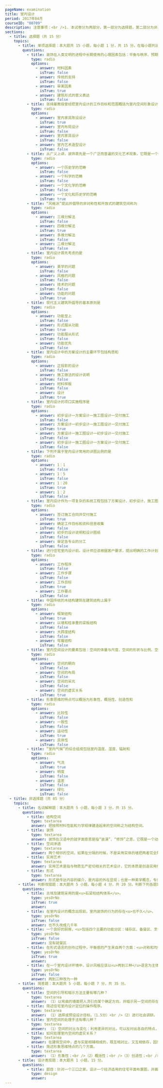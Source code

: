 ```yaml
---
pageName: examination
title: 室内设计
period: 2017年04月
courseID: "00709"
description: 注意事项：<br />1. 本试卷分为两部分，第一部分为选择题，第二部分为非选择题。<br />2. 应考者必须按试题顺序在答题卡指定位置上作答，答在试卷上无效。<br />3. 涂写部分、画图部分必须使用2B铅笔，书写部分必须使用黑色字迹签字笔。
sections:
  - title: 选择题（共 15 分）
    topics:
      - title: 单项选择题：本大题共 15 小题，每小题 1 分，共 15 分。在每小题列出的备选项中只有一项是最符合题目要求的，请将其选出。
        questions:
          - title: 装饰在人类文明的进程中长期使用的心理因素包括：平衡与秩序、预期的概念、逻辑情境和
            type: radio
            options:
              - answer: 材料因素
                isTrue: false
              - answer: 传统的支持
                isTrue: false
              - answer: 审美因素
                isTrue: true
              - answer: 建筑形式的意义表达
                isTrue: false
          - title: 张绮曼教授曾经把室内设计的工作目标和范围概括为室内空间形象设计室内物理环境设计、室内装修设计和
            type: radio
            options:
              - answer: 室内家具陈设设计
                isTrue: true
              - answer: 室内布局设计
                isTrue: false
              - answer: 室内家具设计
                isTrue: false
              - answer: 室内艺术造型设计
                isTrue: false
          - title: 从广义上讲，装饰首先是一个广泛而普遍的文化艺术现象，它既是一个艺术学的范畴，也是
            type: radio
            options:
              - answer: 一个历史学的范畴
                isTrue: false
              - answer: 一个科学的范畴
                isTrue: false
              - answer: 一个文化学的范畴
                isTrue: false
              - answer: 一个文化和历史学的范畴
                isTrue: true
          - title: “风格派”提出并倡导的非对称性和开放式的建筑空间称为
            type: radio
            options:
              - answer: 三维分解法
                isTrue: false
              - answer: 四维分解法
                isTrue: true
              - answer: 多维分解法
                isTrue: false
              - answer: 二维分解法
                isTrue: false
          - title: 室内设计首先考虑的是
            type: radio
            options:
              - answer: 美学的问题
                isTrue: false
              - answer: 风格的问题
                isTrue: false
              - answer: 技术的问题
                isTrue: false
              - answer: 功能的问题
                isTrue: true
          - title: 现代主义建筑所倡导的基本原则是
            type: radio
            options:
              - answer: 功能至上
                isTrue: false
              - answer: 形式服从功能
                isTrue: true
              - answer: 功能服从形式
                isTrue: false
              - answer: 功能优先
                isTrue: false
          - title: 室内设计中的方案设计的主要环节包括构思和
            type: radio
            options:
              - answer: 正投影的设计
                isTrue: false
              - answer: 施工做法的设计说明
                isTrue: false
              - answer: 材料样板
                isTrue: false
              - answer: 设计
                isTrue: true
          - title: 室内设计的项口实施程序是
            type: radio
            options:
              - answer: 初步设计一方案设计一施工图设计一交付施工
                isTrue: false
              - answer: 方案设计一初步设计一施工图设计一交付施工
                isTrue: true
              - answer: 方案设计一施工图设计一初步设计一交付施工
                isTrue: false
              - answer: 初步设计一施工图设计一方案设计一交付施工
                isTrue: false
          - title: 下列不属于室内设计常用的详图比例的是
            type: radio
            options:
              - answer: 1：1
                isTrue: false
              - answer: 1：5
                isTrue: false
              - answer: 1：20
                isTrue: true
              - answer: 1：2
                isTrue: false
          - title: 室内设计作为一项复杂的系统工程包括了方案设计、初步设计、施工图设计和
            type: radio
            options:
              - answer: 签订施工合同并交付施工
                isTrue: true
              - answer: 确定工作目标和资料信息收集
                isTrue: false
              - answer: 初步的设计说明和设计图纸
                isTrue: false
              - answer: 审定各专业的分工
                isTrue: false
          - title: 进行住宅室内设计前，设计师应该根据客户要求，提出明确的工作计划以及
            type: radio
            options:
              - answer: 工作程序
                isTrue: false
              - answer: 工作步骤
                isTrue: false
              - answer: 工作目标
                isTrue: true
              - answer: 工作要点
                isTrue: false
          - title: 中国传统的木结构建筑在建筑结构上属于
            type: radio
            options:
              - answer: 框架结构
                isTrue: true
              - answer: 以墙和柱承重的梁板结构
                isTrue: false
              - answer: 大跨度结构
                isTrue: false
              - answer: 穹窿结构
                isTrue: false
          - title: 室内空间设计的要素包括：空间的体量与尺度、空间的形状与比例、空间的分隔、室内界面的造型处理和
            type: radio
            options:
              - answer: 空间的朝向
                isTrue: false
              - answer: 空间的布局
                isTrue: false
              - answer: 空间的采光
                isTrue: false
              - answer: 空间的虚实关系
                isTrue: true
          - title: 形象思维的特点可以概括为形象性、概括性、创造性和
            type: radio
            options:
              - answer: 比较性
                isTrue: false
              - answer: 一致性
                isTrue: false
              - answer: 运动性
                isTrue: true
              - answer: 具体性
                isTrue: false
          - title: “室内气候”的综合组成包括室内温度、湿度、辐射和
            type: radio
            options:
              - answer: 气流
                isTrue: true
              - answer: 明度
                isTrue: false
              - answer: 温差
                isTrue: false
              - answer: 绿化
                isTrue: false
  - title: 非选择题（共 85 分）
    topics:
      - title: 名词解释题：本大题共 5 小题，每小题 3 分，共 15 分。
        questions:
          - title: 结构空间
            type: textarea
            answer: 把按照材料性能和力学规律建造起来的空间称之为结构空间。
          - title: 装饰
            type: textarea
            answer: 装饰在汉语中的就字面意思是指“装潢”、“修饰”之意，它既是一个动词，说明装饰是一种行为，也可以作名词，代表装饰行为的结果。
          - title: 空间渗透
            type: textarea
            answer: 两个相邻的空间，如果在分隔的时候，不是采用实体的墙把两者完全隔绝，而是有意识地使之互相连通，可使两个空间彼此渗透，从而增强空间的层次感。
          - title: 实用艺术
            type: textarea
            answer: 实用艺术是指与物质生产密切相关的艺术设计，它的本质是创造实用价值。
          - title: 形式
            type: textarea
            answer: 形式是传达内容的媒介，是内容的外在显现；也是一种美学概念，专门从艺术本体上研究作品的意义和表现力。
      - title: 判断改错题：本大题共 5 小题，每小题 4 分，共 20 分。判断下列各题划线处的正误，在  “答题卡” 的试题序号后，正确的划上 “√”, 错误的划上 “X”,井改正错误。
        questions:
          - title: 古埃及建筑采用的是<u>石梁柱结构体系</u>。
            type: yesOrNo
            isTrue: true
            answer:
          - title: 在室内设计的概念出现前，室内装饰的行为的存在<u>也不久</u>。
            type: yesOrNo
            isTrue: false
            answer: 也不久改成几千年
          - title: 一个良好的厨房，<u>包括四个主要的功能分区：储存区、备餐区、烹任区和就餐区</u>。
            type: yesOrNo
            isTrue: false
            answer: 没有就餐区
          - title: 在形式语言的创作过程中，平衡感的产生来自两个方面：<u>对称和均衡</u>。
            type: yesOrNo
            isTrue: true
            answer:
          - title: 在一个室内设计环境中，设计风格应该以<u>两到三种</u>语言为主体，所使用的手法、色调和材料应该围绕主题展开。
            type: yesOrNo
            isTrue: false
            answer: 两到三种改为一种
      - title: 简答题：本大题共 5 小题，每小题 7 分，共 35 分。
        questions:
          - title: 空间的引导和暗示方法主要有哪几种？
            type: textarea
            answer: （1）以弯曲的墙面把人流引向某个确定方向，并暗示另一空间的存在。<br />（2）利用特殊形式的楼梯或特意设置的踏步，暗示出上一层或下层空间的存在。<br />（3）利用天花、地面处理，暗示出前进的方向。<br />（4）利用空间的灵活分隔，暗示出另一些空间的存在。<br />
          - title: 简述住宅室内设计定位的操作程序。
            type: textarea
            answer: （1）选择或预设设计目标。（1.5分）<br />（2）进行社会调研。（1.5分）<br />（3）对收集到的信息进行分类整理。（1.5分）<br />（4）提出明确的工作目标和工作计划。（1.5分）
          - title: 室内空间的处理手法有哪儿种？
            type: textarea
            answer: （1）空间的对比与变化：利用差异的对比，可以反衬出各自的特点，对比可以打破单调，求得变化。<br />（2）空间的重复与秩序：重复与秩序，则可增强形式的统一感。<br />（3）空间的衔接与过渡：巧妙的利用空间间隙设置过渡性空间，可使结构体系的段落更加分明。<br />（4）空间的渗透与层次：有意识的使两个空间相互连通，使之彼此渗透，从而增强空间的层次感。<br />（5）空间的引导与暗示：对人流加以引导或暗示，使人们可以循着一定的途径达到预定的目标。
          - title: 如何处理室内空间的虚实关系？
            type: textarea
            answer: 在建筑空间中，虚与实是相辅相成的，既互相对比，又互相依存，因而对于大多数建筑来讲，总是把『实』与『虚』这两种互相对立的因素统一起来考虑，一个房间究竟以『实』为主，还是以『虚』为主，这要依据房间的功能和结构形式而定。虚与实的处理与环境朝向的关系十分密切，凡是朝向好的一面，应当争取处理得虚一些，朝向和环境不好的一面，则应当处理得实一些。
          - title: 简述形象思维特点的几个方面。
            type: textarea
            answer: （1）形象性；<br />（2）概括性；<br />（3）创造性；<br />（4）运动性。
      - title: 设计表现题：本大题共 1 小题，15 分。
        questions:
          - title: 题目：针对一个三口之家，设计一个经济适用的住宅平面布置图，并画出厨房的透视效果图。<br />要求：空间结构符合空间类型的要求，比例关系准确，具有较好的形式美感和创意。<br />表现方式：将右侧试卷分成上下两大部分画出平面布置图、效果图（手绘完成，简单着色，设计过程中不得离开座位）
            type: design
            answer:
---
```

